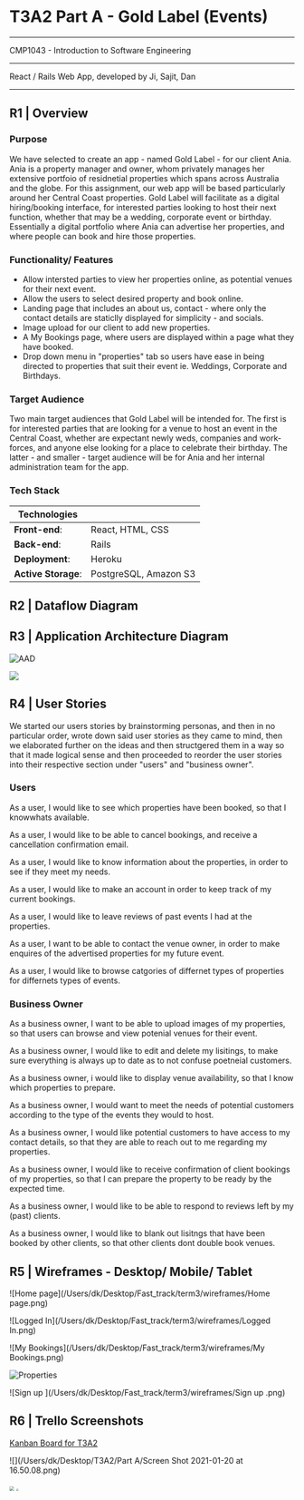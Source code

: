 # T3A2 Part A - Gold Label (Events)

------

CMP1043 - Introduction to Software Engineering

------

React / Rails Web App, developed by Ji, Sajit, Dan

------

## R1 |	Overview

### 	Purpose

We have selected to create an app - named Gold Label - for our client Ania. Ania is a property manager and owner, whom privately manages her extensive portfoio of residnetial properties which spans across Australia and the globe. For this assignment, our web app will be based particularly around her Central Coast properties. Gold Label will facilitate as a digital hiring/booking interface, for interested parties looking to host their next function, whether that may be a wedding, corporate event or birthday.  Essentially a digital portfolio where Ania can advertise her properties, and where people can book and hire those properties. 

### 	Functionality/ Features

- Allow intersted parties to view her properties online, as potential venues for their next event.
- Allow the users to select desired property and book online.
- Landing page that includes an about us, contact - where only the contact details are staticlly displayed for simplicity - and socials. 
- Image upload for our client to add new properties.
- A My Bookings page, where users are displayed within a page what they have booked.
- Drop down menu in "properties" tab so users have ease in being directed to properties that suit their event ie. Weddings, Corporate and Birthdays. 

### 	Target Audience

Two main target audiences that Gold Label will be intended for. The first is for interested parties that are looking for a venue to host an event in the Central Coast, whether are expectant newly weds, companies and work-forces, and anyone else looking for a place to celebrate their birthday. The latter - and smaller - target audience will be for Ania and her internal administration team for the app.

### 	Tech Stack		

| Technologies        |                       |
| ------------------- | --------------------- |
| **Front-end**:      | React, HTML, CSS      |
| **Back-end**:       | Rails                 |
| **Deployment**:     | Heroku                |
| **Active Storage**: | PostgreSQL, Amazon S3 |

## R2 |	Dataflow Diagram





## R3 |	Application Architecture Diagram

![AAD](/AAD.png)

<img src="docs/ascii.png" style="zoom:100%;" />

## R4 |	User Stories

We started our users stories by brainstorming personas, and then in no particular order, wrote down said user stories as they came to mind, then we elaborated further on the ideas and then structgered them in a way so that it made logical sense and then proceeded to reorder the user stories into their respective section under  "users" and "business owner".

### 	Users

As a user, I would like to see which properties have been booked, so that I knowwhats available.

As a user, I would like to be able to cancel bookings, and receive a cancellation confirmation email.

As a user, I would like to know information about the properties, in order to see if they meet my needs.

As a user, I would like to make an account in order to keep track of my current bookings.

As a user, I would like to leave reviews of past events I had at the properties.

As a user, I want to be able to contact the venue owner, in order to make enquires of the advertised properties for my future event. 

As a user, I would like to browse catgories of differnet types of properties for differnets types of events.	

### 	Business Owner

As a business owner, I want to be able to upload images of my properties, so that users can browse and view potenial venues for their event.

As a business owner, I would like to edit and delete my lisitings, to make sure everything is always up to date as to not confuse poetneial customers.

As a business owner, i would like to display venue availability, so that I know which properties to prepare.

As a business owner, I would want to meet the needs of potential customers according to the type of the events they would to host.

As a business owner, I would like potential customers to have access to my contact details, so that they are able to reach out to me regarding my properties. 

As a business owner, I would like to receive confirmation of client bookings of my properties, so that I can prepare the property to be ready by the expected time.

As a business owner, I would like to be able to respond to reviews left by my (past) clients.

As a business owner, I would like to blank out lisitngs that have been booked by other clients, so that other clients dont double book venues.





## R5 |	Wireframes - Desktop/ Mobile/ Tablet

![Home page](/Users/dk/Desktop/Fast_track/term3/wireframes/Home page.png)

![Logged In](/Users/dk/Desktop/Fast_track/term3/wireframes/Logged In.png)

![My Bookings](/Users/dk/Desktop/Fast_track/term3/wireframes/My Bookings.png)

![Properties](/Users/dk/Desktop/Fast_track/term3/wireframes/Properties.png)

![Sign up ](/Users/dk/Desktop/Fast_track/term3/wireframes/Sign up .png)

## R6 |	Trello Screenshots

[Kanban Board for T3A2](https://trello.com/b/56p7isHM/t3a2)

![](/Users/dk/Desktop/T3A2/Part A/Screen Shot 2021-01-20 at 16.50.08.png)

<img src="/Users/dk/Desktop/T3A2/Part A/Screen Shot 2021-01-20 at 16.51.41.png" style="zoom:50%;" />

<img src="/Users/dk/Desktop/T3A2/Part A/Screen Shot 2021-01-20 at 16.47.55.png" style="zoom:25%;" />





